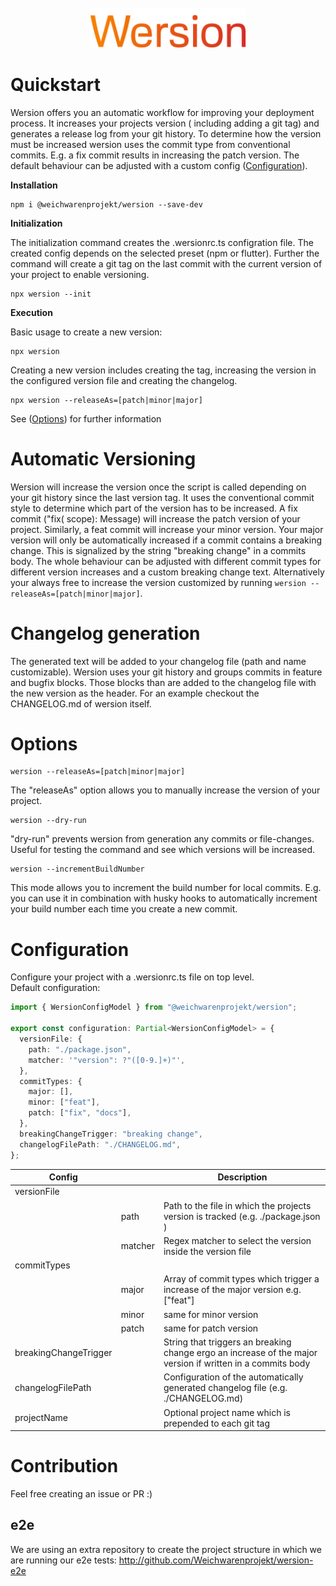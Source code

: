 <div align="center">
    <br>
    <img src="assets/logo.png" width="250" alt=""/>
</div>

# Quickstart

Wersion offers you an automatic workflow for improving your deployment process. It increases your projects version (
including adding a git tag) and generates a release log from your git history.
To determine how the version must be increased wersion uses the commit type from conventional commits. E.g. a fix commit
results in increasing the patch version. The default behaviour can be adjusted with a custom
config ([Configuration](#configuration)).

**Installation**

```
npm i @weichwarenprojekt/wersion --save-dev
```

**Initialization**

The initialization command creates the .wersionrc.ts configration file. The created config depends on the selected preset (npm or flutter).
Further the command will create a git tag on the last commit with the current version of your project to enable versioning.

```
npx wersion --init
```

**Execution**

Basic usage to create a new version:
```
npx wersion
```

Creating a new version includes creating the tag, increasing the version in the configured version file and creating the changelog.

```
npx wersion --releaseAs=[patch|minor|major]
```

See ([Options](#options)) for further information

# Automatic Versioning

Wersion will increase the version once the script is called depending on your git history since the last version tag.
It uses the conventional commit style to determine which part of the version has to be increased. A fix commit ("fix(
scope): Message) will increase the patch version of your project. Similarly, a feat commit will increase your minor
version. Your major version will only be automatically increased if a commit contains a breaking change. This is
signalized by the string "breaking change" in a commits body.
The whole behaviour can be adjusted with different commit types for different version increases and a custom breaking
change text.
Alternatively your always free to increase the version customized by running `wersion --releaseAs=[patch|minor|major]`.

# Changelog generation

The generated text will be added to your changelog file (path and name customizable). Wersion uses your git history and
groups commits in feature and bugfix blocks. Those blocks than are added to the changelog file with the new version as
the header.
For an example checkout the CHANGELOG.md of wersion itself.

# Options

``` 
wersion --releaseAs=[patch|minor|major]
```

The "releaseAs" option allows you to manually increase the version of your project.

``` 
wersion --dry-run
```

"dry-run" prevents wersion from generation any commits or file-changes. Useful for testing the command and see which
versions will be increased.

```
wersion --incrementBuildNumber
```

This mode allows you to increment the build number for local commits. E.g. you can use it in combination with husky
hooks to automatically increment your build number each time you create a new commit.

# Configuration

Configure your project with a .wersionrc.ts file on top level. \
Default configuration:

```ts
import { WersionConfigModel } from "@weichwarenprojekt/wersion";

export const configuration: Partial<WersionConfigModel> = {
  versionFile: {
    path: "./package.json",
    matcher: '"version": ?"([0-9.]+)"',
  },
  commitTypes: {
    major: [],
    minor: ["feat"],
    patch: ["fix", "docs"],
  },
  breakingChangeTrigger: "breaking change",
  changelogFilePath: "./CHANGELOG.md",
};
```

| Config                |         | Description                                                                                                |
|-----------------------|---------|------------------------------------------------------------------------------------------------------------|
| versionFile           |         |                                                                                                            |
|                       | path    | Path to the file in which the projects version is tracked (e.g. ./package.json )                           |
|                       | matcher | Regex matcher to select the version inside the version file                                                |
| commitTypes           |         |                                                                                                            |
|                       | major   | Array of commit types which trigger a increase of the major version e.g. ["feat"]                          |
|                       | minor   | same for minor version                                                                                     |
|                       | patch   | same for patch version                                                                                     |
| breakingChangeTrigger |         | String that triggers an breaking change ergo an increase of the major version if written in a commits body |
| changelogFilePath     |         | Configuration of the automatically generated changelog file (e.g. ./CHANGELOG.md)                          |
| projectName           |         | Optional project name which is prepended to each git tag                                                   |

# Contribution

Feel free creating an issue or PR :)

## e2e

We are using an extra repository to create the project structure in which we are running our e2e
tests: http://github.com/Weichwarenprojekt/wersion-e2e
